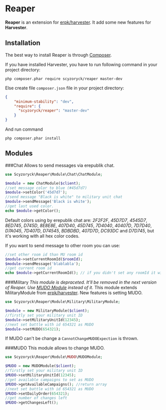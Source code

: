 Reaper
======

**Reaper** is an extension for [erpk/harvester](https://github.com/erpk/harvester/). It add some new features for **Harvester**.


Installation
------------

The best way to install Reaper is through [Composer](http://getcomposer.org/).

If you have installed Harvester, you have to run following command in your project directory:

``` php composer.phar require scyzoryck/reaper master-dev ```

Else create file `composer.json` file in your project directory:

```json
{
    "minimum-stability": "dev",
    "require": {
      "scyzoryck/reaper": "master-dev"
    }
}
```
And run command

``` php composer.phar install ```

Modules
-------

###Chat
Allows to send messages via erepublik chat. 
```php
use Scyzoryck\Reaper\Module\Chat\ChatModule;

$module = new ChatModule($client);
//set message color to blue (#45d7d7)
$module->setColor('45d7d7');
//send message "Black is white" to military unit chat
$module->sendMessage('Black is white');
//get last used color. 
echo $module->getColor();
```
Default colors using by erepublik chat are: *2F2F2F*, *45D7D7*, *4545D7*, *8ED745*, *D745D*, *8E8E8E*, *407D40*, *45D745*, *7D4040*, *40407D*, *7D7D40*, *D7A045*, *7D407D*, *D74545*, *BDBDBD*, *407D7D*, *DC93DC* and *D7D745*, but it's working with all hex color codes. 

If you want to send message to other room you can use:
```php
//set other room id than MU room id
$module->setCurrentRoomId($roomId);
$module->sendMessage('blablabla');
//get current room id
echo $module->getCurrentRoomId(); // if you didn't set any roomId it will display MU room id
```
###Military 
*This module is depraceted. It'll be removed in the next version of Reaper. Use [MUDO Module](https://github.com/scyzoryck/reaper#mudo) instead of it.*
This module extends MilitaryModule from [erpk/harvester](https://github.com/erpk/harvester/). New features is setting MUDO. 
```php
use Scyzoryck\Reaper\Module\Military\MilitaryModule;

$module = new MilitaryModule($client);
//firstly set your military unit ID
$module->setMilitaryUnitId(12345);
//next set battle with id 654321 as MUDO
$module->setMUDO(654321);
```
If MUDO can't be change a `CannotChangeMUDOExpection` is thrown. 

###MUDO
This module allows to change MUDO.
```php
use Scyzoryck\Reaper\Module\MUDO\MUDOModule;

$MUDO = new MUDOModule($client);
//firstly set your military unit ID
$MUDO->setMilitaryUnitId(12345);
//get available campaigns to set as MUDO
$MUDO->getAvailableCampaigns(); //return array
//next set battle with id 654321 as MUDO
$MUDO->setDailyOrder(654321);
//get number of changes left
$MUDO->getChangesLeft();
```

